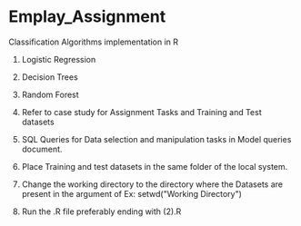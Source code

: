 # Emplay_Assignment
Classification Algorithms implementation in R

1. Logistic Regression
2. Decision Trees
3. Random Forest

1. Refer to case study for Assignment Tasks and Training and Test datasets
2. SQL Queries for Data selection and manipulation tasks in Model queries document.
3. Place Training and test datasets in the same folder of the local system.
4. Change the working directory to the directory where the Datasets are present in the argument of  Ex: setwd("Working Directory")
5. Run the .R file preferably ending with (2).R
